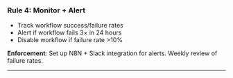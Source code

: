 ### **Rule 4: Monitor + Alert**

- Track workflow success/failure rates
- Alert if workflow fails 3× in 24 hours
- Disable workflow if failure rate >10%

**Enforcement**: Set up N8N + Slack integration for alerts. Weekly review of failure rates.

---
